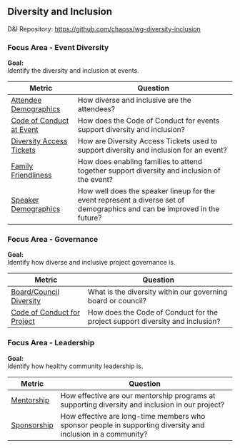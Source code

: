 ## Diversity and Inclusion
D\&I Repository: https://github.com/chaoss/wg-diversity-inclusion

### Focus Area - Event Diversity

**Goal:**  
Identify the diversity and inclusion at events.

<div>
<table>
  <thead><tr><th>Metric</th><th>Question</th></tr></thead>
<tbody>
  <tr><td><a href="https://github.com/chaoss/wg-diversity-inclusion/blob/master/focus-areas/events/attendee-demographics.md">Attendee Demographics</a></td><td>How diverse and inclusive are the attendees?</td></tr>
  <tr><td><a href="https://github.com/chaoss/wg-diversity-inclusion/blob/master/focus-areas/events/event-code-of-conduct.md">Code of Conduct at Event</a></td><td>How does the Code of Conduct for events support diversity and inclusion?</td></tr>
  <tr><td><a href="https://github.com/chaoss/wg-diversity-inclusion/blob/master/focus-areas/events/diversity-tickets.md">Diversity Access Tickets</a></td><td>How are Diversity Access Tickets used to support diversity and inclusion for an event?</td></tr>
  <tr><td><a href="https://chaoss.community/metric-family-friendliness/">Family Friendliness</a></td><td>How does enabling families to attend together support diversity and inclusion of the event?</td></tr>
    <tr><td><a href="https://github.com/chaoss/wg-diversity-inclusion/blob/master/focus-areas/events/speaker-demographics.md">Speaker Demographics</a></td><td>How well does the speaker lineup for the event represent a diverse set of demographics and can be improved in the future?</td></tr>
</tbody>
</table>
</div>


### Focus Area - Governance

**Goal:**  
Identify how diverse and inclusive project governance is.

<div>
<table>
  <thead><tr><th>Metric</th><th>Question</th></tr></thead>
<tbody>
  <tr><td><a href="https://github.com/chaoss/wg-diversity-inclusion/blob/master/focus-areas/governance/board-council-diversity.md">Board/Council Diversity</a></td><td>What is the diversity within our governing board or council?</td></tr>
  <tr><td><a href="https://github.com/chaoss/wg-diversity-inclusion/blob/master/focus-areas/governance/code-of-conduct.md">Code of Conduct for Project</a></td><td>How does the Code of Conduct for the project support diversity and inclusion?</td></tr>
</tbody>
</table>
</div>

### Focus Area - Leadership

**Goal:**  
Identify how healthy community leadership is.

<div>
<table>
  <thead><tr><th>Metric</th><th>Question</th></tr></thead>
<tbody>
  <tr><td><a href="https://github.com/chaoss/wg-diversity-inclusion/blob/master/focus-areas/leadership/mentorship.md">Mentorship</a></td><td>How effective are our mentorship programs at supporting diversity and inclusion in our project?</td></tr>
  <tr><td><a href="https://github.com/chaoss/wg-diversity-inclusion/blob/master/focus-areas/leadership/sponsorship.md">Sponsorship</a></td><td>How effective are long-time members who sponsor people in supporting diversity and inclusion in a community?</td></tr>
</tbody>
</table>
</div>
